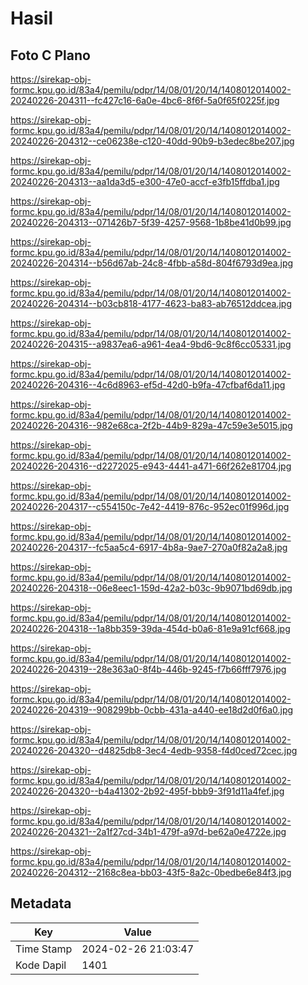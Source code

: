 # Hasil

## Foto C Plano

https://sirekap-obj-formc.kpu.go.id/83a4/pemilu/pdpr/14/08/01/20/14/1408012014002-20240226-204311--fc427c16-6a0e-4bc6-8f6f-5a0f65f0225f.jpg

https://sirekap-obj-formc.kpu.go.id/83a4/pemilu/pdpr/14/08/01/20/14/1408012014002-20240226-204312--ce06238e-c120-40dd-90b9-b3edec8be207.jpg

https://sirekap-obj-formc.kpu.go.id/83a4/pemilu/pdpr/14/08/01/20/14/1408012014002-20240226-204313--aa1da3d5-e300-47e0-accf-e3fb15ffdba1.jpg

https://sirekap-obj-formc.kpu.go.id/83a4/pemilu/pdpr/14/08/01/20/14/1408012014002-20240226-204313--071426b7-5f39-4257-9568-1b8be41d0b99.jpg

https://sirekap-obj-formc.kpu.go.id/83a4/pemilu/pdpr/14/08/01/20/14/1408012014002-20240226-204314--b56d67ab-24c8-4fbb-a58d-804f6793d9ea.jpg

https://sirekap-obj-formc.kpu.go.id/83a4/pemilu/pdpr/14/08/01/20/14/1408012014002-20240226-204314--b03cb818-4177-4623-ba83-ab76512ddcea.jpg

https://sirekap-obj-formc.kpu.go.id/83a4/pemilu/pdpr/14/08/01/20/14/1408012014002-20240226-204315--a9837ea6-a961-4ea4-9bd6-9c8f6cc05331.jpg

https://sirekap-obj-formc.kpu.go.id/83a4/pemilu/pdpr/14/08/01/20/14/1408012014002-20240226-204316--4c6d8963-ef5d-42d0-b9fa-47cfbaf6da11.jpg

https://sirekap-obj-formc.kpu.go.id/83a4/pemilu/pdpr/14/08/01/20/14/1408012014002-20240226-204316--982e68ca-2f2b-44b9-829a-47c59e3e5015.jpg

https://sirekap-obj-formc.kpu.go.id/83a4/pemilu/pdpr/14/08/01/20/14/1408012014002-20240226-204316--d2272025-e943-4441-a471-66f262e81704.jpg

https://sirekap-obj-formc.kpu.go.id/83a4/pemilu/pdpr/14/08/01/20/14/1408012014002-20240226-204317--c554150c-7e42-4419-876c-952ec01f996d.jpg

https://sirekap-obj-formc.kpu.go.id/83a4/pemilu/pdpr/14/08/01/20/14/1408012014002-20240226-204317--fc5aa5c4-6917-4b8a-9ae7-270a0f82a2a8.jpg

https://sirekap-obj-formc.kpu.go.id/83a4/pemilu/pdpr/14/08/01/20/14/1408012014002-20240226-204318--06e8eec1-159d-42a2-b03c-9b9071bd69db.jpg

https://sirekap-obj-formc.kpu.go.id/83a4/pemilu/pdpr/14/08/01/20/14/1408012014002-20240226-204318--1a8bb359-39da-454d-b0a6-81e9a91cf668.jpg

https://sirekap-obj-formc.kpu.go.id/83a4/pemilu/pdpr/14/08/01/20/14/1408012014002-20240226-204319--28e363a0-8f4b-446b-9245-f7b66fff7976.jpg

https://sirekap-obj-formc.kpu.go.id/83a4/pemilu/pdpr/14/08/01/20/14/1408012014002-20240226-204319--908299bb-0cbb-431a-a440-ee18d2d0f6a0.jpg

https://sirekap-obj-formc.kpu.go.id/83a4/pemilu/pdpr/14/08/01/20/14/1408012014002-20240226-204320--d4825db8-3ec4-4edb-9358-f4d0ced72cec.jpg

https://sirekap-obj-formc.kpu.go.id/83a4/pemilu/pdpr/14/08/01/20/14/1408012014002-20240226-204320--b4a41302-2b92-495f-bbb9-3f91d11a4fef.jpg

https://sirekap-obj-formc.kpu.go.id/83a4/pemilu/pdpr/14/08/01/20/14/1408012014002-20240226-204321--2a1f27cd-34b1-479f-a97d-be62a0e4722e.jpg

https://sirekap-obj-formc.kpu.go.id/83a4/pemilu/pdpr/14/08/01/20/14/1408012014002-20240226-204312--2168c8ea-bb03-43f5-8a2c-0bedbe6e84f3.jpg


## Metadata

| Key        | Value               |
| ---------- | ------------------- |
| Time Stamp | 2024-02-26 21:03:47 |
| Kode Dapil | 1401                |



